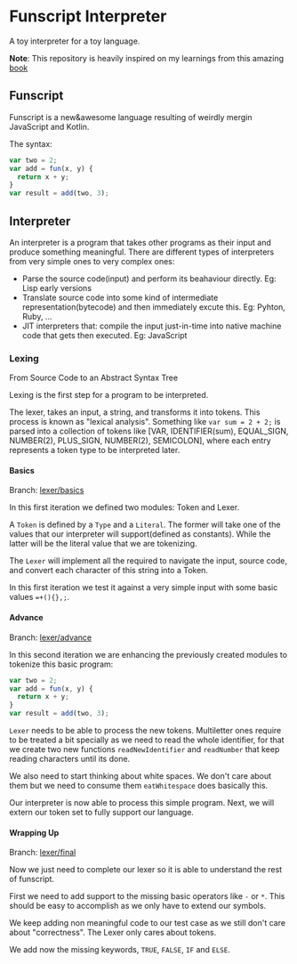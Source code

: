 # Funscript Interpreter

A toy interpreter for a toy language.

**Note**: This repository is heavily inspired on my learnings from this amazing [book](https://interpreterbook.com/)

## Funscript

Funscript is a new&awesome language resulting of weirdly mergin JavaScript and Kotlin.

The syntax:

```js
var two = 2;
var add = fun(x, y) {
  return x + y;
}
var result = add(two, 3);
```

## Interpreter

An interpreter is a program that takes other programs as their input and produce something meaningful.
There are different types of interpreters from very simple ones to very complex ones:

- Parse the source code(input) and perform its beahaviour directly. Eg: Lisp early versions
- Translate source code into some kind of intermediate representation(bytecode) and then immediately excute this. Eg: Pyhton, Ruby, ...
- JIT interpreters that: compile the input just-in-time into native machine code that gets then executed. Eg: JavaScript

### Lexing

From Source Code to an Abstract Syntax Tree

Lexing is the first step for a program to be interpreted.

The lexer, takes an input, a string, and transforms it into tokens. This process is known as "lexical analysis". Something like `var sum = 2 + 2;` is parsed into a collection of tokens like [VAR, IDENTIFIER(sum), EQUAL_SIGN, NUMBER(2), PLUS_SIGN, NUMBER(2), SEMICOLON], where each entry represents a token type to be interpreted later.

#### Basics

Branch: [lexer/basics](https://github.com/yhabib/funscript-interpreter/tree/lexer/basics)

In this first iteration we defined two modules: Token and Lexer.

A `Token` is defined by a `Type` and a `Literal`. The former will take one of the values that our interpreter will support(defined as constants). While the latter will be the literal value that we are tokenizing.

The `Lexer` will implement all the required to navigate the input, source code, and convert each character of this string into a Token.

In this first iteration we test it against a very simple input with some basic values `=+(){},;`.

#### Advance

Branch: [lexer/advance](https://github.com/yhabib/funscript-interpreter/tree/lexer/advance)

In this second iteration we are enhancing the previously created modules to tokenize this basic program:

```js
var two = 2;
var add = fun(x, y) {
  return x + y;
}
var result = add(two, 3);
```

`Lexer` needs to be able to process the new tokens. Multiletter ones require to be treated a bit specially as we need to read the whole identifier, for that we create two new functions `readNewIdentifier` and `readNumber` that keep reading characters until its done.

We also need to start thinking about white spaces. We don't care about them but we need to consume them `eatWhitespace` does basically this.

Our interpreter is now able to process this simple program. Next, we will extern our token set to fully support our language.

#### Wrapping Up

Branch: [lexer/final](https://github.com/yhabib/funscript-interpreter/tree/lexer/final)

Now we just need to complete our lexer so it is able to understand the rest of funscript.

First we need to add support to the missing basic operators like `-` or `*`. This should be easy to accomplish as we only have to extend our symbols.

We keep adding non meaningful code to our test case as we still don't care about "correctness". The Lexer only cares about tokens.

We add now the missing keywords, `TRUE`, `FALSE`, `IF` and `ELSE`.
